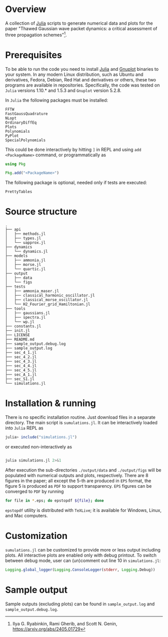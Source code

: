 # Overview

A collection of [Julia](https://julialang.org/ "Julia website")
scripts to generate numerical data and plots for the paper "Thawed
Gaussian wave packet dynamics: a critical assessment of three
propagation schemes"[^1].

[^1]: Ilya G. Ryabinkin, Rami Gherib, and Scott N. Genin,
<https://arxiv.org/abs/2405.01729>

# Prerequisites

To be able to run the code you need to install
[Julia](https://julialang.org/) and
[Gnuplot](http://www.gnuplot.info/) binaries to your system. In any
modern Linux distribution, such as Ubuntu and derivatives, Fedora,
Debian, Red Hat and derivatives or others, these two programs are
available in repositories. Specifically, the code was tested on
`Julia` versions 1.10.* and 1.5.3 and `Gnuplot` version 5.2.8.

In `Julia` the following packages must be installed:

```text
FFTW
FastGaussQuadrature
NLopt
OrdinaryDiffEq
Plots
Polynomials
PyPlot
SpecialPolynomials

```

This could be done interactively by hitting `]` in REPL and using `add
<PackageName>` command, or programmatically as

```julia
using Pkg

Pkg.add("<PackageName>")
```

The following package is optional, needed only if tests are executed:

```text
PrettyTables
```

# Source structure

```code
.
├── api
│   ├── methods.jl
│   ├── types.jl
│   └── uapprox.jl
├── dynamics
│   └── dynamics.jl
├── models
│   ├── ammonia.jl
│   ├── morse.jl
│   └── quartic.jl
├── output
│   ├── data
│   └── figs
├── tests
│   ├── ammonia_maser.jl
│   ├── classical_harmonic_oscillator.jl
│   ├── classical_morse_oscillator.jl
│   └── H2_Fourier_grid_Hamiltonian.jl
├── tools
│   ├── gaussians.jl
│   ├── spectra.jl
│   └── wp.jl
├── constants.jl
├── init.jl
├── LICENSE
├── README.md
├── sample_output.debug.log
├── sample_output.log
├── sec_4_1.jl
├── sec_4_2.jl
├── sec_4_3.jl
├── sec_4_4.jl
├── sec_4_5.jl
├── sec_A_1.jl
├── sec_S1.jl
└── simulations.jl
```

# Installation & running

There is no specific installation routine. Just download files in a
separate directory. The main script is `sumulations.jl`. It can be
interactively loaded into `Julia` REPL as

```julia
julia> include("simulations.jl")
```

or executed non-interactively as

```bash

julia simulations.jl 2>&1
```

After execution the sub-directories `./output/data` and
`./output/figs` will be populated with numerical outputs and plots,
respectively. There are 8 figures in the paper; all except the 5-th
are produced in `EPS` format, the figure 5 is produced as `PDF` to
support transparency. `EPS` figures can be converged to `PDF` by
running

```bash
for file in *.eps; do epstopdf ${file}; done
```

`epstopdf` utility is distributed with `TeXLive`; it is available for
Windows, Linux, and Mac computers.

# Customization

`sumulations.jl` can be customized to provide more or less output
including plots. All interactive plots are enabled only with debug
printout. To switch between debug mode, user can (un)comment out line
10 in `simulations.jl`:

```julia
Logging.global_logger(Logging.ConsoleLogger(stderr, Logging.Debug))
```

# Sample output

Sample outputs (excluding plots) can be found in `sample_output.log`
and `sample_output.debug.log`.

